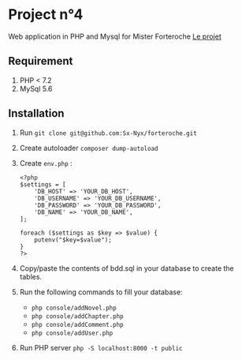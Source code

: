 # Project n°4

Web application in PHP and Mysql for Mister Forteroche
[Le projet](https://www.projet-4.kenjy-thiebault.fr/)

## Requirement
1. PHP < 7.2
2. MySql 5.6

## Installation 

1. Run `git clone git@github.com:Sx-Nyx/forteroche.git`
2. Create autoloader `composer dump-autoload`
3. Create `env.php` :
    ```
    <?php
    $settings = [
        'DB_HOST' => 'YOUR_DB_HOST',
        'DB_USERNAME' => 'YOUR_DB_USERNAME',
        'DB_PASSWORD' => 'YOUR_DB_PASSWORD',
        'DB_NAME' => 'YOUR_DB_NAME',
    ];
    
    foreach ($settings as $key => $value) {
        putenv("$key=$value");
    }
    ?>
    ```
   
4. Copy/paste the contents of bdd.sql in your database to create the tables.
5. Run the following commands to fill your database: 
    * `php console/addNovel.php`
    * `php console/addChapter.php`
    * `php console/addComment.php`
    * `php console/addUser.php`
    
6. Run PHP server  `php -S localhost:8000 -t public` 



